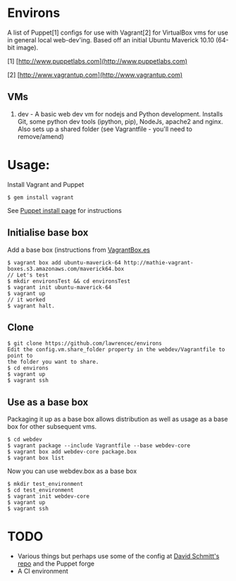 Environs
========

A list of Puppet[1] configs for use with Vagrant[2] for VirtualBox vms for use in general local web-dev'ing.
Based off an initial Ubuntu Maverick 10.10 (64-bit image).

[1] [http://www.puppetlabs.com](http://www.puppetlabs.com)

[2] [http://www.vagrantup.com](http://www.vagrantup.com)


VMs
---

1. dev - A basic web dev vm for nodejs and Python development. Installs Git, some python dev tools (ipython, pip), NodeJs, apache2 and nginx.
         Also sets up a shared folder (see Vagrantfile - you'll need to remove/amend)


Usage:
======


Install Vagrant and Puppet

    $ gem install vagrant

See [Puppet install page](http://docs.puppetlabs.com/guides/installation.html) for instructions

Initialise base box
-------------------

Add a base box (instructions from [VagrantBox.es](http://www.vagrantbox.es])

    $ vagrant box add ubuntu-maverick-64 http://mathie-vagrant-boxes.s3.amazonaws.com/maverick64.box
    // Let's test
    $ mkdir environsTest && cd environsTest
    $ vagrant init ubuntu-maverick-64
    $ vagrant up
    // it worked
    $ vagrant halt.
    
Clone
-----

    $ git clone https://github.com/lawrencec/environs
    Edit the config.vm.share_folder property in the webdev/Vagrantfile to point to
    the folder you want to share. 
    $ cd environs
    $ vagrant up
    $ vagrant ssh



Use as a base box
-----------------

Packaging it up as a base box allows distribution as well as usage as a base box for other subsequent vms.

    $ cd webdev
    $ vagrant package --include Vagrantfile --base webdev-core 
    $ vagrant box add webdev-core package.box
    $ vagrant box list
    
Now you can use webdev.box as a base box 

    $ mkdir test_environment
    $ cd test_environment
    $ vagrant init webdev-core
    $ vagrant up
    $ vagrant ssh
    
TODO
====

* Various things but perhaps use some of the config at [David Schmitt's repo](http://projects.puppetlabs.com/projects/puppet/wiki/Complete_Configuration) and the Puppet forge
* A CI environment


